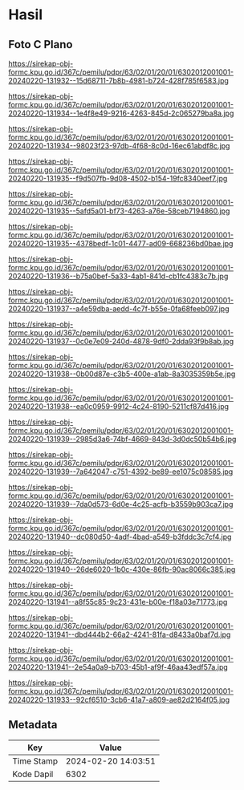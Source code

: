 # Hasil

## Foto C Plano

https://sirekap-obj-formc.kpu.go.id/367c/pemilu/pdpr/63/02/01/20/01/6302012001001-20240220-131932--15d68711-7b8b-4981-b724-428f785f6583.jpg

https://sirekap-obj-formc.kpu.go.id/367c/pemilu/pdpr/63/02/01/20/01/6302012001001-20240220-131934--1e4f8e49-9216-4263-845d-2c065279ba8a.jpg

https://sirekap-obj-formc.kpu.go.id/367c/pemilu/pdpr/63/02/01/20/01/6302012001001-20240220-131934--98023f23-97db-4f68-8c0d-16ec61abdf8c.jpg

https://sirekap-obj-formc.kpu.go.id/367c/pemilu/pdpr/63/02/01/20/01/6302012001001-20240220-131935--f9d507fb-9d08-4502-b154-19fc8340eef7.jpg

https://sirekap-obj-formc.kpu.go.id/367c/pemilu/pdpr/63/02/01/20/01/6302012001001-20240220-131935--5afd5a01-bf73-4263-a76e-58ceb7194860.jpg

https://sirekap-obj-formc.kpu.go.id/367c/pemilu/pdpr/63/02/01/20/01/6302012001001-20240220-131935--4378bedf-1c01-4477-ad09-668236bd0bae.jpg

https://sirekap-obj-formc.kpu.go.id/367c/pemilu/pdpr/63/02/01/20/01/6302012001001-20240220-131936--b75a0bef-5a33-4ab1-841d-cb1fc4383c7b.jpg

https://sirekap-obj-formc.kpu.go.id/367c/pemilu/pdpr/63/02/01/20/01/6302012001001-20240220-131937--a4e59dba-aedd-4c7f-b55e-0fa68feeb097.jpg

https://sirekap-obj-formc.kpu.go.id/367c/pemilu/pdpr/63/02/01/20/01/6302012001001-20240220-131937--0c0e7e09-240d-4878-9df0-2dda93f9b8ab.jpg

https://sirekap-obj-formc.kpu.go.id/367c/pemilu/pdpr/63/02/01/20/01/6302012001001-20240220-131938--0b00d87e-c3b5-400e-a1ab-8a3035359b5e.jpg

https://sirekap-obj-formc.kpu.go.id/367c/pemilu/pdpr/63/02/01/20/01/6302012001001-20240220-131938--ea0c0959-9912-4c24-8190-5211cf87d416.jpg

https://sirekap-obj-formc.kpu.go.id/367c/pemilu/pdpr/63/02/01/20/01/6302012001001-20240220-131939--2985d3a6-74bf-4669-843d-3d0dc50b54b6.jpg

https://sirekap-obj-formc.kpu.go.id/367c/pemilu/pdpr/63/02/01/20/01/6302012001001-20240220-131939--7a642047-c751-4392-be89-ee1075c08585.jpg

https://sirekap-obj-formc.kpu.go.id/367c/pemilu/pdpr/63/02/01/20/01/6302012001001-20240220-131939--7da0d573-6d0e-4c25-acfb-b3559b903ca7.jpg

https://sirekap-obj-formc.kpu.go.id/367c/pemilu/pdpr/63/02/01/20/01/6302012001001-20240220-131940--dc080d50-4adf-4bad-a549-b3fddc3c7cf4.jpg

https://sirekap-obj-formc.kpu.go.id/367c/pemilu/pdpr/63/02/01/20/01/6302012001001-20240220-131940--26de6020-1b0c-430e-86fb-90ac8066c385.jpg

https://sirekap-obj-formc.kpu.go.id/367c/pemilu/pdpr/63/02/01/20/01/6302012001001-20240220-131941--a8f55c85-9c23-431e-b00e-f18a03e71773.jpg

https://sirekap-obj-formc.kpu.go.id/367c/pemilu/pdpr/63/02/01/20/01/6302012001001-20240220-131941--dbd444b2-66a2-4241-81fa-d8433a0baf7d.jpg

https://sirekap-obj-formc.kpu.go.id/367c/pemilu/pdpr/63/02/01/20/01/6302012001001-20240220-131941--2e54a0a9-b703-45b1-af9f-46aa43edf57a.jpg

https://sirekap-obj-formc.kpu.go.id/367c/pemilu/pdpr/63/02/01/20/01/6302012001001-20240220-131933--92cf6510-3cb6-41a7-a809-ae82d2164f05.jpg


## Metadata

| Key        | Value               |
| ---------- | ------------------- |
| Time Stamp | 2024-02-20 14:03:51 |
| Kode Dapil | 6302                |



